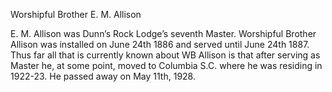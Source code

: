 Worshipful Brother E. M. Allison

E. M. Allison was Dunn’s Rock Lodge’s seventh Master. Worshipful Brother Allison was installed on June 24th 1886 and served until June 24th 1887. Thus far all that is currently known about WB Allison is that after serving as Master he, at some point, moved to Columbia S.C. where he was residing in 1922-23. He passed away on May 11th, 1928. 